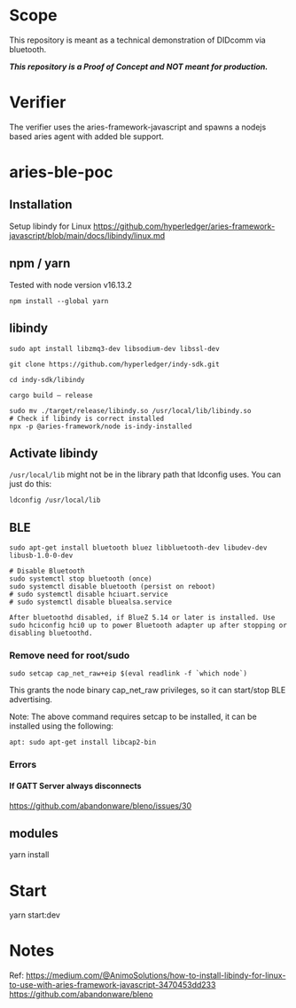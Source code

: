 # Scope
This repository is meant as a technical demonstration of DIDcomm via bluetooth.

***This repository is a Proof of Concept and NOT meant for production.***

# Verifier
The verifier uses the aries-framework-javascript and spawns a nodejs based aries agent with added ble support.


# aries-ble-poc
## Installation
Setup libindy for Linux
https://github.com/hyperledger/aries-framework-javascript/blob/main/docs/libindy/linux.md

## npm / yarn
Tested with node version v16.13.2

```bash=
npm install --global yarn
```
##  libindy
```bash=
sudo apt install libzmq3-dev libsodium-dev libssl-dev

git clone https://github.com/hyperledger/indy-sdk.git

​cd indy-sdk/libindy

cargo build — release

sudo mv ./target/release/libindy.so /usr/local/lib/libindy.so
# Check if libindy is correct installed
npx -p @aries-framework/node is-indy-installed
```
## Activate libindy
`/usr/local/lib` might not be in the library path that ldconfig uses. You can just do this:
```bash=
ldconfig /usr/local/lib
```

## BLE
```bash=
sudo apt-get install bluetooth bluez libbluetooth-dev libudev-dev libusb-1.0-0-dev

# Disable Bluetooth
sudo systemctl stop bluetooth (once)
sudo systemctl disable bluetooth (persist on reboot)
# sudo systemctl disable hciuart.service
# sudo systemctl disable bluealsa.service

After bluetoothd disabled, if BlueZ 5.14 or later is installed. Use sudo hciconfig hci0 up to power Bluetooth adapter up after stopping or disabling bluetoothd.

```

### Remove need for root/sudo
```bash=
sudo setcap cap_net_raw+eip $(eval readlink -f `which node`)
```
This grants the node binary cap_net_raw privileges, so it can start/stop BLE advertising.

Note: The above command requires setcap to be installed, it can be installed using the following:
```bash=
apt: sudo apt-get install libcap2-bin
```

### Errors
#### If GATT Server always disconnects
https://github.com/abandonware/bleno/issues/30

## modules
yarn install

# Start
yarn start:dev

# Notes
Ref:
https://medium.com/@AnimoSolutions/how-to-install-libindy-for-linux-to-use-with-aries-framework-javascript-3470453dd233
https://github.com/abandonware/bleno